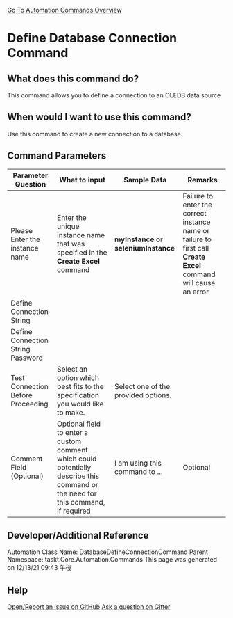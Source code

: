 <!--TITLE: Define Database Connection Command -->
<!-- SUBTITLE: a command in the Database Commands group. -->
[Go To Automation Commands Overview](/automation-commands.md)


# Define Database Connection Command


## What does this command do?
This command allows you to define a connection to an OLEDB data source


## When would I want to use this command?
Use this command to create a new connection to a database.


## Command Parameters
| Parameter Question   	| What to input  	|  Sample Data 	| Remarks  	|
| ---                    | ---               | ---           | ---       |
|Please Enter the instance name|Enter the unique instance name that was specified in the **Create Excel** command|**myInstance** or **seleniumInstance**|Failure to enter the correct instance name or failure to first call **Create Excel** command will cause an error|
|Define Connection String||||
|Define Connection String Password||||
|Test Connection Before Proceeding|Select an option which best fits to the specification you would like to make.|Select one of the provided options.||
|Comment Field (Optional)|Optional field to enter a custom comment which could potentially describe this command or the need for this command, if required|I am using this command to ...|Optional|












## Developer/Additional Reference
Automation Class Name: DatabaseDefineConnectionCommand
Parent Namespace: taskt.Core.Automation.Commands
This page was generated on 12/13/21 09:43 午後


## Help
[Open/Report an issue on GitHub](https://github.com/saucepleez/taskt/issues/new)
[Ask a question on Gitter](https://gitter.im/taskt-rpa/Lobby)

